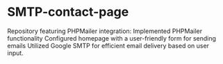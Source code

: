 # SMTP-contact-page
Repository featuring PHPMailer integration:  Implemented PHPMailer functionality Configured homepage with a user-friendly form for sending emails Utilized Google SMTP for efficient email delivery based on user input.
